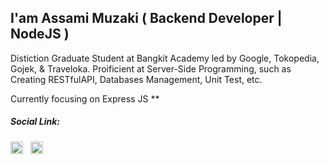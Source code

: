 ## I'am Assami Muzaki ( Backend Developer | NodeJS )

Distiction Graduate Student at Bangkit Academy led by Google, Tokopedia, Gojek, & Traveloka.
Proificient at Server-Side Programming, such as Creating RESTfulAPI, Databases Management, Unit Test, etc.

Currently focusing on Express JS **

<!-- In addition to being a Backend Web Developer, I also learn a variety of other things such as 3D Design, Game Developers, and Machine Learning, ah and some Pixel Art of course -->

##### Social Link:

<a href="https://www.linkedin.com/in/assami-muzaki-1b2003191/" target="blank"><img src="https://raw.githubusercontent.com/rahuldkjain/github-profile-readme-generator/master/src/images/icons/Social/linked-in-alt.svg" alt="ln:Assami Muzaki" width="20"/></a> &nbsp;
<a href="https://instagram.com/assami_mzk" target="blank"><img src="https://raw.githubusercontent.com/rahuldkjain/github-profile-readme-generator/master/src/images/icons/Social/instagram.svg" alt="ig:@assami_mzk" width="20" /></a>


<!-- [![Lavaruz GitHub stats](https://github-readme-stats.vercel.app/api?username=Lavaruz)](https://github.com/anuraghazra/github-readme-stats) -->
